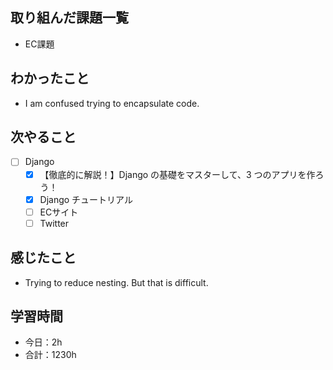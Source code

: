 ## 取り組んだ課題一覧
- EC課題   

## わかったこと
- I am confused trying to encapsulate code.

## 次やること
- [ ] Django
   - [x] 【徹底的に解説！】Django の基礎をマスターして、3 つのアプリを作ろう！
   - [x] Django チュートリアル
   - [ ] ECサイト
   - [ ] Twitter

## 感じたこと
- Trying to reduce nesting. But that is difficult.

## 学習時間

- 今日：2h
- 合計：1230h
